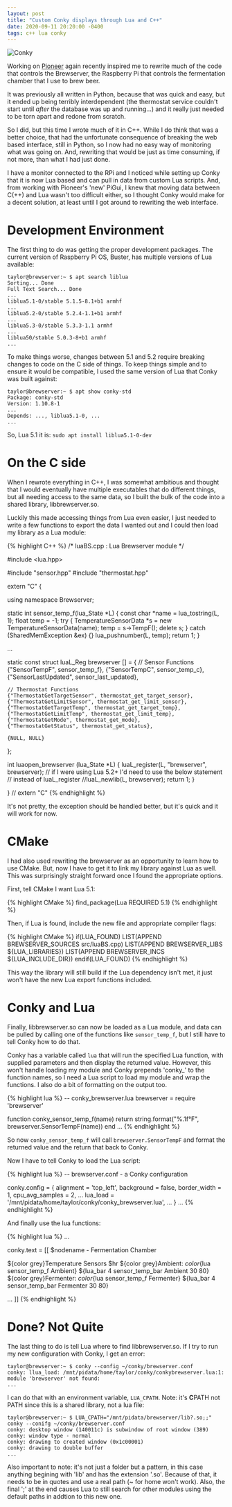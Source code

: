 ```yaml
---
layout: post
title: "Custom Conky displays through Lua and C++"
date: 2020-09-11 20:20:00 -0400
tags: c++ lua conky
---
```


![Conky](/assets/brewserver-conky.png)

Working on [Pioneer](https://pioneerspacesim.net/#slide0) again recently inspired me to rewrite much of the code that controls the Brewserver, the Raspberry Pi that controls the fermentation chamber that I use to brew beer.

It was previously all written in Python, because that was quick and easy, but it ended up being terribly interdependent (the thermostat service couldn't start until *after* the database was up and running...) and it really just needed to be torn apart and redone from scratch.

So I did, but this time I wrote much of it in C++. While I do think that was a better choice, that had the unfortunate consequence of breaking the web based interface, still in Python, so I now had no easy way of monitoring what was going on. And, rewriting that would be just as time consuming, if not more, than what I had just done.

I have a monitor connected to the RPi and I noticed while setting up Conky that it is now Lua based and can pull in data from custom Lua scripts. And, from working with Pioneer's 'new' PiGui, I knew that moving data between C(++) and Lua wasn't too difficult either, so I thought Conky would make for a decent solution, at least until I got around to rewriting the web interface.

# Development Environment

The first thing to do was getting the proper development packages. The current version of Raspberry Pi OS, Buster, has multiple versions of Lua available:

~~~
taylor@brewserver:~ $ apt search liblua
Sorting... Done
Full Text Search... Done
...
liblua5.1-0/stable 5.1.5-8.1+b1 armhf
...
liblua5.2-0/stable 5.2.4-1.1+b1 armhf
...
liblua5.3-0/stable 5.3.3-1.1 armhf
...
liblua50/stable 5.0.3-8+b1 armhf
...
~~~

To make things worse, changes between 5.1 and 5.2 require breaking changes to code on the C side of things. To keep things simple and to ensure it would be compatible, I used the same version of Lua that Conky was built against:

~~~
taylor@brewserver:~ $ apt show conky-std
Package: conky-std
Version: 1.10.8-1
...
Depends: ..., liblua5.1-0, ...
...
~~~

So, Lua 5.1 it is: `sudo apt install liblua5.1-0-dev`

# On the C side

When I rewrote everything in C++, I was somewhat ambitious and thought that I would eventually have multiple executables that do different things, but all needing access to the same data, so I built the bulk of the code into a shared library, libbrewserver.so.

Luckily this made accessing things from Lua even easier, I just needed to write a few functions to export the data I wanted out and I could then load my library as a Lua module:

{% highlight C++ %}
/* luaBS.cpp : Lua Brewserver module */

#include <lua.hpp>

#include "sensor.hpp"
#include "thermostat.hpp"

extern "C" {

using namespace Brewserver;

static int sensor_temp_f(lua_State *L)
{
	const char *name = lua_tostring(L, 1);
	float temp = -1;
	try {
		TemperatureSensorData *s = new TemperatureSensorData(name);
		temp = s->TempF();
		delete s;
	} catch (SharedMemException &ex) {}
	lua_pushnumber(L, temp);
	return 1;
}

...

static const struct luaL_Reg brewserver [] = {
	// Sensor Functions
	{"SensorTempF", sensor_temp_f},
	{"SensorTempC", sensor_temp_c},
	{"SensorLastUpdated", sensor_last_updated},

	// Thermostat Functions
	{"ThermostatGetTargetSensor", thermostat_get_target_sensor},
	{"ThermostatGetLimitSensor", thermostat_get_limit_sensor},
	{"ThermostatGetTargetTemp", thermostat_get_target_temp},
	{"ThermostatGetLimitTemp", thermostat_get_limit_temp},
	{"ThermostatGetMode", thermostat_get_mode},
	{"ThermostatGetStatus", thermostat_get_status},

	{NULL, NULL}
};

int luaopen_brewserver (lua_State *L)
{
	luaL_register(L, "brewserver", brewserver);
	// if I were using Lua 5.2+ I'd need to use the below statement
	// instead of luaL_register
	//luaL_newlib(L, brewserver);
	return 1;
}

} // extern "C"
{% endhighlight %}

It's not pretty, the exception should be handled better, but it's quick and it will work for now.

# CMake

I had also used rewriting the brewserver as an opportunity to learn how to use CMake. But, now I have to get it to link my library against Lua as well. This was surprisingly straight forward once I found the appropriate options.

First, tell CMake I want Lua 5.1:

{% highlight CMake %}
find_package(Lua REQUIRED 5.1)
{% endhighlight %}

Then, if Lua is found, include the new file and appropriate compiler flags:

{% highlight CMake %}
if(LUA_FOUND)
	LIST(APPEND BREWSERVER_SOURCES src/luaBS.cpp)
	LIST(APPEND BREWSERVER_LIBS ${LUA_LIBRARIES})
	LIST(APPEND BREWSERVER_INCS ${LUA_INCLUDE_DIR})
endif(LUA_FOUND)
{% endhighlight %}

This way the library will still build if the Lua dependency isn't met, it just won't have the new Lua export functions included.

# Conky and Lua

Finally, libbrewserver.so can now be loaded as a Lua module, and data can be pulled by calling one of the functions like `sensor_temp_f`, but I still have to tell Conky how to do that.

Conky has a variable called `lua` that will run the specified Lua function, with supplied parameters and then display the returned value. However, this won't handle loading my module and Conky prepends 'conky_' to the function names, so I need a Lua script to load my module and wrap the functions. I also do a bit of formatting on the output too.

{% highlight lua %}
-- conky_brewserver.lua
brewserver = require 'brewserver'

function conky_sensor_temp_f(name)
	return string.format("%.1f°F", brewserver.SensorTempF(name))
end
...
{% endhighlight %}

So now `conky_sensor_temp_f` will call `brewserver.SensorTempF` and format the returned value and the return that back to Conky.

Now I have to tell Conky to load the Lua script:

{% highlight lua %}
-- brewserver.conf - a Conky configuration

conky.config = {
    alignment = 'top_left',
    background = false,
    border_width = 1,
    cpu_avg_samples = 2,
    ...
    lua_load = '/mnt/pidata/home/taylor/conky/conky_brewserver.lua',
    ...
}
...
{% endhighlight %}

And finally use the lua functions:

{% highlight lua %}
...

conky.text = [[
$nodename - Fermentation Chamber

${color grey}Temperature Sensors
$hr
${color grey}Ambient:   $color${lua sensor_temp_f Ambient} ${lua_bar 4 sensor_temp_bar Ambient 30 80}
${color grey}Fermenter: $color${lua sensor_temp_f Fermenter} ${lua_bar 4 sensor_temp_bar Fermenter 30 80}

...
]]
{% endhighlight %}

# Done? Not Quite

The last thing to do is tell Lua where to find libbrewserver.so. If I try to run my new configuration with Conky, I get an error:

~~~
taylor@brewserver:~ $ conky --config ~/conky/brewserver.conf
conky: llua_load: /mnt/pidata/home/taylor/conky/conkybrewserver.lua:1: module 'brewserver' not found:
...
~~~

I can do that with an environment variable, `LUA_CPATH`. Note: it's **C**PATH not PATH since this is a shared library, not a lua file:

~~~
taylor@brewserver:~ $ LUA_CPATH="/mnt/pidata/brewserver/lib?.so;;" conky --conifg ~/conky/brewserver.conf
conky: desktop window (140011c) is subwindow of root window (389)
conky: window type - normal
conky: drawing to created window (0x1c00001)
conky: drawing to double buffer
...
~~~

Also important to note: it's not just a folder but a pattern, in this case anything begining with 'lib' and has the extension '.so'. Because of that, it needs to be in quotes and use a real path (~ for home won't work). Also, the final ';' at the end causes Lua to still search for other modules using the default paths in addtion to this new one.
